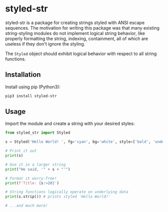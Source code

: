 # styled-str

styled-str is a package for creating strings styled with ANSI escape sequences.
The motivation for writing this package was that many existing string-styling 
modules do not implement logical string behavior, like properly formatting the 
string, indexing, containment, all of which are useless if they don't ignore
the styling.

The `Styled` object should exhibit logical behavior with respect to all string 
functions.

## Installation

Install using pip (Python3):

```bash
pip3 install styled-str
```

## Usage

Import the module and create a string with your desired styles:

```python
from styled_str import Styled

s = Styled('Hello World! ', fg='cyan', bg='white', style=['bold', 'underlined'])

# Print it out
print(s)

# Use it in a larger string
print("He said, '" + s + "'")

# Format it worry-free!
print(f'Title: {s:>20}')

# String functions logically operate on underlying data
print(s.strip()) # prints styled 'Hello World!'

# ...and much more!
```
